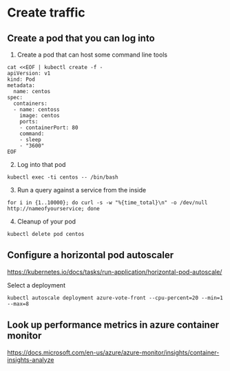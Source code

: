 # Create traffic

## Create a pod that you can log into

1. Create a pod that can host some command line tools
```
cat <<EOF | kubectl create -f -
apiVersion: v1
kind: Pod
metadata:
  name: centos
spec:
  containers:
  - name: centoss
    image: centos
    ports:
    - containerPort: 80
    command:
    - sleep
    - "3600"
EOF
```

2. Log into that pod
```
kubectl exec -ti centos -- /bin/bash
```

3. Run a query against a service from the inside
```
for i in {1..10000}; do curl -s -w "%{time_total}\n" -o /dev/null http://nameofyourservice; done
```

4. Cleanup of your pod
```
kubectl delete pod centos
```

## Configure a horizontal pod autoscaler
https://kubernetes.io/docs/tasks/run-application/horizontal-pod-autoscale/

Select a deployment
```
kubectl autoscale deployment azure-vote-front --cpu-percent=20 --min=1 --max=8
```

## Look up performance metrics in azure container monitor
https://docs.microsoft.com/en-us/azure/azure-monitor/insights/container-insights-analyze
